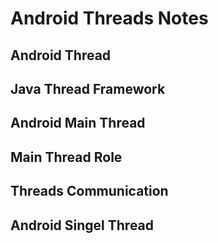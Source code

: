 # Android Threads Notes
## Android Thread

## Java Thread Framework
## Android Main Thread
## Main Thread Role
## Threads Communication
## Android Singel Thread
